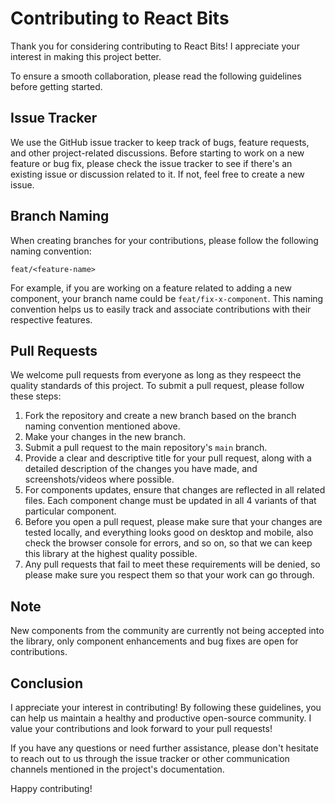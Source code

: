 # Contributing to React Bits

Thank you for considering contributing to React Bits! I appreciate your interest in making this project better.

To ensure a smooth collaboration, please read the following guidelines before getting started.

## Issue Tracker

We use the GitHub issue tracker to keep track of bugs, feature requests, and other project-related discussions. Before starting to work on a new feature or bug fix, please check the issue tracker to see if there's an existing issue or discussion related to it. If not, feel free to create a new issue.

## Branch Naming

When creating branches for your contributions, please follow the following naming convention:

`feat/<feature-name>`

For example, if you are working on a feature related to adding a new component, your branch name could be `feat/fix-x-component`. This naming convention helps us to easily track and associate contributions with their respective features.

## Pull Requests

We welcome pull requests from everyone as long as they respeect the quality standards of this project. To submit a pull request, please follow these steps:

1. Fork the repository and create a new branch based on the branch naming convention mentioned above.
2. Make your changes in the new branch.
3. Submit a pull request to the main repository's `main` branch.
4. Provide a clear and descriptive title for your pull request, along with a detailed description of the changes you have made, and screenshots/videos where possible.
5. For components updates, ensure that changes are reflected in all related files. Each component change must be updated in all 4 variants of that particular component.
6. Before you open a pull request, please make sure that your changes are tested locally, and everything looks good on desktop and mobile, also check the browser console for errors, and so on, so that we can keep this library at the highest quality possible.
7. Any pull requests that fail to meet these requirements will be denied, so please make sure you respect them so that your work can go through.

## Note

New components from the community are currently not being accepted into the library, only component enhancements and bug fixes are open for contributions.

## Conclusion

I appreciate your interest in contributing! By following these guidelines, you can help us maintain a healthy and productive open-source community. I value your contributions and look forward to your pull requests!

If you have any questions or need further assistance, please don't hesitate to reach out to us through the issue tracker or other communication channels mentioned in the project's documentation.

Happy contributing!
